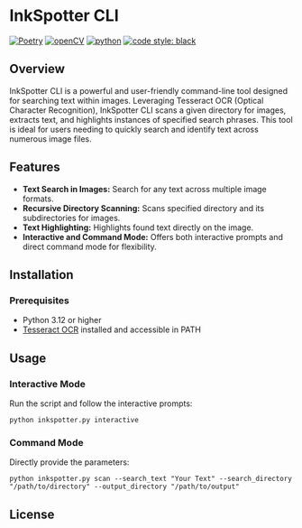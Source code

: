# InkSpotter CLI

[![Poetry](https://img.shields.io/endpoint?url=https://python-poetry.org/badge/v0.json)](https://python-poetry.org/)
[![openCV](https://img.shields.io/badge/openCV-4.7-5C3EE8?logo=openCV)](https://python-poetry.org/)
[![python](https://img.shields.io/badge/python-3.12-3776AB?logo=python)](https://www.python.org/downloads/release/python-3120/)
[![code style: black](https://img.shields.io/badge/code%20style-black-000000.svg)](https://github.com/psf/black)

## Overview
InkSpotter CLI is a powerful and user-friendly command-line tool designed for searching text within images. Leveraging Tesseract OCR (Optical Character Recognition), InkSpotter CLI scans a given directory for images, extracts text, and highlights instances of specified search phrases. This tool is ideal for users needing to quickly search and identify text across numerous image files.

## Features
- **Text Search in Images:** Search for any text across multiple image formats.
- **Recursive Directory Scanning:** Scans specified directory and its subdirectories for images.
- **Text Highlighting:** Highlights found text directly on the image.
- **Interactive and Command Mode:** Offers both interactive prompts and direct command mode for flexibility.

## Installation
### Prerequisites
- Python 3.12 or higher
- [Tesseract OCR](https://tesseract-ocr.github.io/tessdoc/Installation.html) installed and accessible in PATH

## Usage
### Interactive Mode
Run the script and follow the interactive prompts:
```
python inkspotter.py interactive
```

### Command Mode
Directly provide the parameters:
```
python inkspotter.py scan --search_text "Your Text" --search_directory "/path/to/directory" --output_directory "/path/to/output"
```

## License
[MIT License](LICENSE)
